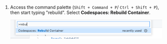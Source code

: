 1. Access the command palette (`Shift + Command + P`/ `Ctrl + Shift + P`), then start typing "rebuild". Select **Codespaces: Rebuild Container**. 

    ![Rebuild container option](/assets/images/help/codespaces/codespaces-rebuild.png)
